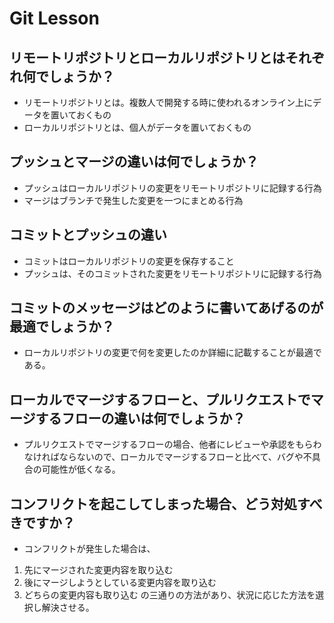 # Git Lesson

## リモートリポジトリとローカルリポジトリとはそれぞれ何でしょうか？

- リモートリポジトリとは。複数人で開発する時に使われるオンライン上にデータを置いておくもの
- ローカルリポジトリとは、個人がデータを置いておくもの

## プッシュとマージの違いは何でしょうか？
* プッシュはローカルリポジトリの変更をリモートリポジトリに記録する行為
* マージはブランチで発生した変更を一つにまとめる行為


## コミットとプッシュの違い

- コミットはローカルリポジトリの変更を保存すること
- プッシュは、そのコミットされた変更をリモートリポジトリに記録する行為

## コミットのメッセージはどのように書いてあげるのが最適でしょうか？
- ローカルリポジトリの変更で何を変更したのか詳細に記載することが最適である。



## ローカルでマージするフローと、プルリクエストでマージするフローの違いは何でしょうか？

- プルリクエストでマージするフローの場合、他者にレビューや承認をもらわなければならないので、ローカルでマージするフローと比べて、バグや不具合の可能性が低くなる。

## コンフリクトを起こしてしまった場合、どう対処すべきですか？

- コンフリクトが発生した場合は、
1. 先にマージされた変更内容を取り込む
1. 後にマージしようとしている変更内容を取り込む
1. どちらの変更内容も取り込む
の三通りの方法があり、状況に応じた方法を選択し解決させる。